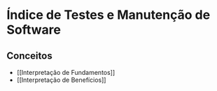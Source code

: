 # Índice de Testes e Manutenção de Software

## Conceitos

- [[Interpretação de Fundamentos]]
- [[Interpretação de Benefícios]]